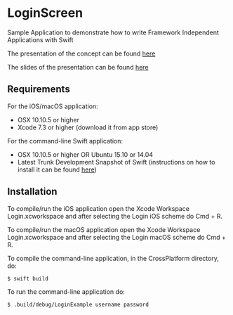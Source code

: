 # LoginScreen

Sample Application to demonstrate how to write Framework Independent Applications with Swift

The presentation of the concept can be found [here](https://www.youtube.com/watch?v=Bk1qHEUren4)

The slides of the presentation can be found [here](https://bit.ly/1VLU907)

## Requirements

For the iOS/macOS application:
* OSX 10.10.5 or higher
* Xcode 7.3 or higher (download it from app store)

For the command-line Swift application:
* OSX 10.10.5 or higher OR Ubuntu 15.10 or 14.04
* Latest Trunk Development Snapshot of Swift (instructions on how to install it can be found [here](https://swift.org/download/))

## Installation

To compile/run the iOS application open the Xcode Workspace Login.xcworkspace and after selecting the Login iOS scheme do Cmd + R.

To compile/run the macOS application open the Xcode Workspace Login.xcworkspace and after selecting the Login macOS scheme do Cmd + R.

To compile the command-line application, in the CrossPlatform directory, do:
```sh
$ swift build
```
To run the command-line application do:
```sh
$ .build/debug/LoginExample username password
```
